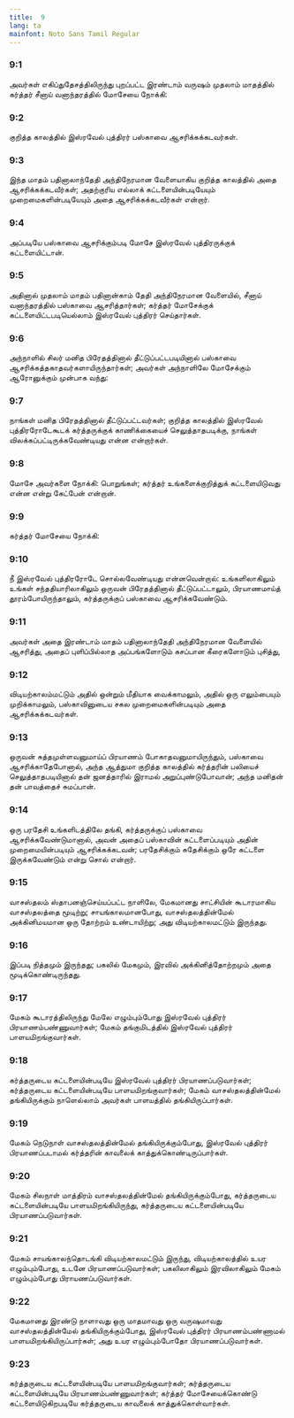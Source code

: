 ```yaml
---
title:  9
lang: ta
mainfont: Noto Sans Tamil Regular
---
```


###  9:1

அவர்கள் எகிப்துதேசத்திலிருந்து புறப்பட்ட இரண்டாம் வருஷம் முதலாம் மாதத்தில் கர்த்தர் சீனாய் வனாந்தரத்தில் மோசேயை நோக்கி:

###  9:2

குறித்த காலத்தில் இஸ்ரவேல் புத்திரர் பஸ்காவை ஆசரிக்கக்கடவர்கள்.

###  9:3

இந்த மாதம் பதினாலாந்தேதி அந்திநேரமான வேளையாகிய குறித்த காலத்தில் அதை ஆசரிக்கக்கடவீர்கள்; அதற்குரிய எல்லாக் கட்டளையின்படியேயும் முறைமைகளின்படியேயும் அதை ஆசரிக்கக்கடவீர்கள் என்றார்.

###  9:4

அப்படியே பஸ்காவை ஆசரிக்கும்படி மோசே இஸ்ரவேல் புத்திரருக்குக் கட்டளையிட்டான்.

###  9:5

அதினால் முதலாம் மாதம் பதினான்காம் தேதி அந்திநேரமான வேளையில், சீனாய் வனாந்தரத்தில் பஸ்காவை ஆசரித்தார்கள்; கர்த்தர் மோசேக்குக் கட்டளையிட்டபடியெல்லாம் இஸ்ரவேல் புத்திரர் செய்தார்கள்.

###  9:6

அந்நாளில் சிலர் மனித பிரேதத்தினால் தீட்டுப்பட்டபடியினால் பஸ்காவை ஆசரிக்கத்தகாதவர்களாயிருந்தார்கள்; அவர்கள் அந்நாளிலே மோசேக்கும் ஆரோனுக்கும் முன்பாக வந்து:

###  9:7

நாங்கள் மனித பிரேதத்தினால் தீட்டுப்பட்டவர்கள்; குறித்த காலத்தில் இஸ்ரவேல் புத்திரரோடேகூடக் கர்த்தருக்குக் காணிக்கையைச் செலுத்தாதபடிக்கு, நாங்கள் விலக்கப்பட்டிருக்கவேண்டியது என்ன என்றார்கள்.

###  9:8

மோசே அவர்களை நோக்கி: பொறுங்கள்; கர்த்தர் உங்களைக்குறித்துக் கட்டளையிடுவது என்ன என்று கேட்பேன் என்றான்.

###  9:9

கர்த்தர் மோசேயை நோக்கி:

###  9:10

நீ இஸ்ரவேல் புத்திரரோடே சொல்லவேண்டியது என்னவென்றால்: உங்களிலாகிலும் உங்கள் சந்ததியாரிலாகிலும் ஒருவன் பிரேதத்தினால் தீட்டுப்பட்டாலும், பிரயாணமாய்த் தூரம்போயிருந்தாலும், கர்த்தருக்குப் பஸ்காவை ஆசரிக்கவேண்டும்.

###  9:11

அவர்கள் அதை இரண்டாம் மாதம் பதினாலாந்தேதி அந்திநேரமான வேளையில் ஆசரித்து, அதைப் புளிப்பில்லாத அப்பங்களோடும் கசப்பான கீரைகளோடும் புசித்து,

###  9:12

விடியற்காலம்மட்டும் அதில் ஒன்றும் மீதியாக வைக்காமலும், அதில் ஒரு எலும்பையும் முறிக்காமலும், பஸ்காவினுடைய சகல முறைமைகளின்படியும் அதை ஆசரிக்கக்கடவர்கள்.

###  9:13

ஒருவன் சுத்தமுள்ளவனுமாய்ப் பிரயாணம் போகாதவனுமாயிருந்தும், பஸ்காவை ஆசரிக்காதேபோனால், அந்த ஆத்துமா குறித்த காலத்தில் கர்த்தரின் பலியைச் செலுத்தாதபடியினால் தன் ஜனத்தாரில் இராமல் அறுப்புண்டுபோவான்; அந்த மனிதன் தன் பாவத்தைச் சுமப்பான்.

###  9:14

ஒரு பரதேசி உங்களிடத்திலே தங்கி, கர்த்தருக்குப் பஸ்காவை ஆசரிக்கவேண்டுமானால், அவன் அதைப் பஸ்காவின் கட்டளைப்படியும் அதின் முறைமையின்படியும் ஆசரிக்கக்கடவன்; பரதேசிக்கும் சுதேசிக்கும் ஒரே கட்டளை இருக்கவேண்டும் என்று சொல் என்றார்.

###  9:15

வாசஸ்தலம் ஸ்தாபனஞ்செய்யப்பட்ட நாளிலே, மேகமானது சாட்சியின் கூடாரமாகிய வாசஸ்தலத்தை மூடிற்று; சாயங்காலமானபோது, வாசஸ்தலத்தின்மேல் அக்கினிமயமான ஒரு தோற்றம் உண்டாயிற்று; அது விடியற்காலமட்டும் இருந்தது.

###  9:16

இப்படி நித்தமும் இருந்தது; பகலில் மேகமும், இரவில் அக்கினித்தோற்றமும் அதை மூடிக்கொண்டிருந்தது.

###  9:17

மேகம் கூடாரத்திலிருந்து மேலே எழும்பும்போது இஸ்ரவேல் புத்திரர் பிரயாணம்பண்ணுவார்கள்; மேகம் தங்குமிடத்தில் இஸ்ரவேல் புத்திரர் பாளயமிறங்குவார்கள்.

###  9:18

கர்த்தருடைய கட்டளையின்படியே இஸ்ரவேல் புத்திரர் பிரயாணப்படுவார்கள்; கர்த்தருடைய கட்டளையின்படியே பாளயமிறங்குவார்கள்; மேகம் வாசஸ்தலத்தின்மேல் தங்கியிருக்கும் நாளெல்லாம் அவர்கள் பாளயத்தில் தங்கியிருப்பார்கள்.

###  9:19

மேகம் நெடுநாள் வாசஸ்தலத்தின்மேல் தங்கியிருக்கும்போது, இஸ்ரவேல் புத்திரர் பிரயாணப்படாமல் கர்த்தரின் காவலைக் காத்துக்கொண்டிருப்பார்கள்.

###  9:20

மேகம் சிலநாள் மாத்திரம் வாசஸ்தலத்தின்மேல் தங்கியிருக்கும்போது, கர்த்தருடைய கட்டளையின்படியே பாளயமிறங்கியிருந்து, கர்த்தருடைய கட்டளையின்படியே பிரயாணப்படுவார்கள்.

###  9:21

மேகம் சாயங்காலந்தொடங்கி விடியற்காலமட்டும் இருந்து, விடியற்காலத்தில் உயர எழும்பும்போது, உடனே பிரயாணப்படுவார்கள்; பகலிலாகிலும் இரவிலாகிலும் மேகம் எழும்பும்போது பிராயணப்படுவார்கள்.

###  9:22

மேகமானது இரண்டு நாளாவது ஒரு மாதமாவது ஒரு வருஷமாவது வாசஸ்தலத்தின்மேல் தங்கியிருக்கும்போது, இஸ்ரவேல் புத்திரர் பிரயாணம்பண்ணாமல் பாளயமிறங்கியிருப்பார்கள்; அது உயர எழும்பும்போதோ பிரயாணப்படுவார்கள்.

###  9:23

கர்த்தருடைய கட்டளையின்படியே பாளயமிறங்குவார்கள்; கர்த்தருடைய கட்டளையின்படியே பிரயாணம்பண்ணுவார்கள்; கர்த்தர் மோசேயைக்கொண்டு கட்டளையிடுகிறபடியே கர்த்தருடைய காவலைக் காத்துக்கொள்வார்கள்.

